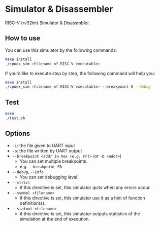 # Simulator & Disassembler

RISC-V (rv32im) Simulator & Disassmbler.

## How to use

You can use this simulator by the following commands:

```sh
make install
./cpuex_sim <filename of RISC-V executable>
```

If you'd like to execute step by step, the following command will help you:

```sh
make install
./cpuex_sim <filename of RISC-V executable> --breakpoint 0 --debug
```

## Test

```sh
make
./test.sh
```

## Options

- `-i`: the file given to UART input
- `-o`: the file written by UART output
- `--breakpoint <addr in hex (e.g. FF)>` (or `-b <addr>`)
  - You can set multiple breakpoints.
  - e.g. `--breakpoint F0`
- `--debug`, `--info`
  - You can set debugging level.
- `--strict`
  - if this directive is set, this simulator quits when any errors occur.
- `--symbol <filename>`
  - if this directive is set, this simulator use it as a hint of function definition(s).
- `--statout <filename>`
  - if this directive is set, this simulator outputs statistics of the simulation at the end of execution.
